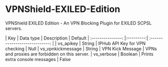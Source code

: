 # VPNShield-EXILED-Edition
VPNShield EXILED Edition - An VPN Blocking Plugin for EXILED SCPSL servers.

| Key               | Data type | Description                    | Default
| :---------------: |:---------:| :----------------------------: |
| vs_apikey         | String    | IPHub API Key for VPN checking | Null
| vs_vpnkickmessage | String    | VPN Kick Message               | VPNs and proxies are forbidden on this server.
| vs_verbose        | Boolean   | Prints extra console messages  | False
